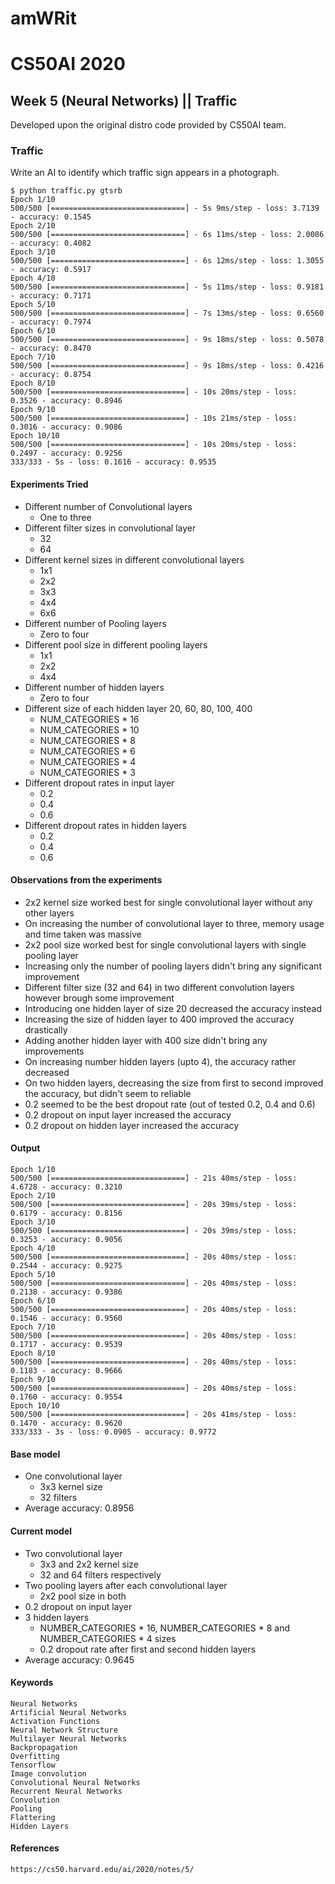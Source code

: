# amWRit

# CS50AI 2020
## Week 5 (Neural Networks) || Traffic

Developed upon the original distro code provided by CS50AI team.

### Traffic

Write an AI to identify which traffic sign appears in a photograph.
````
$ python traffic.py gtsrb
Epoch 1/10
500/500 [==============================] - 5s 9ms/step - loss: 3.7139 - accuracy: 0.1545
Epoch 2/10
500/500 [==============================] - 6s 11ms/step - loss: 2.0086 - accuracy: 0.4082
Epoch 3/10
500/500 [==============================] - 6s 12ms/step - loss: 1.3055 - accuracy: 0.5917
Epoch 4/10
500/500 [==============================] - 5s 11ms/step - loss: 0.9181 - accuracy: 0.7171
Epoch 5/10
500/500 [==============================] - 7s 13ms/step - loss: 0.6560 - accuracy: 0.7974
Epoch 6/10
500/500 [==============================] - 9s 18ms/step - loss: 0.5078 - accuracy: 0.8470
Epoch 7/10
500/500 [==============================] - 9s 18ms/step - loss: 0.4216 - accuracy: 0.8754
Epoch 8/10
500/500 [==============================] - 10s 20ms/step - loss: 0.3526 - accuracy: 0.8946
Epoch 9/10
500/500 [==============================] - 10s 21ms/step - loss: 0.3016 - accuracy: 0.9086
Epoch 10/10
500/500 [==============================] - 10s 20ms/step - loss: 0.2497 - accuracy: 0.9256
333/333 - 5s - loss: 0.1616 - accuracy: 0.9535
````

#### Experiments Tried
- Different number of Convolutional layers
    - One to three
- Different filter sizes in convolutional layer
    - 32
    - 64
- Different kernel sizes in different convolutional layers
    - 1x1
    - 2x2
    - 3x3
    - 4x4
    - 6x6
- Different number of Pooling layers
    - Zero to four
- Different pool size in different pooling layers
    - 1x1
    - 2x2
    - 4x4
- Different number of hidden layers
    - Zero to four
- Different size of each hidden layer
20, 60, 80, 100, 400
    - NUM_CATEGORIES * 16
    - NUM_CATEGORIES * 10
    - NUM_CATEGORIES * 8
    - NUM_CATEGORIES * 6
    - NUM_CATEGORIES * 4
    - NUM_CATEGORIES * 3
- Different dropout rates in input layer
    - 0.2
    - 0.4
    - 0.6
- Different dropout rates in hidden layers
    - 0.2
    - 0.4
    - 0.6
    
#### Observations from the experiments
- 2x2 kernel size worked best for single convolutional layer without any other layers
- On increasing the number of convolutional layer to three, memory usage and time taken was massive
- 2x2 pool size worked best for single convolutional layers with single pooling layer
- Increasing only the number of pooling layers didn't bring any significant improvement
- Different filter size (32 and 64) in two different convolution layers however brough some improvement
- Introducing one hidden layer of size 20 decreased the accuracy instead
- Increasing the size of hidden layer to 400 improved the accuracy drastically
- Adding another hidden layer with 400 size didn't bring any improvements
- On increasing number hidden layers  (upto 4), the accuracy rather decreased
- On two hidden layers, decreasing the size from first to second improved the accuracy, but didn't seem to reliable
- 0.2 seemed to be the best dropout rate (out of tested 0.2, 0.4 and 0.6)
- 0.2 dropout on input layer increased the accuracy
- 0.2 dropout on hidden layer increased the accuracy

#### Output
````
Epoch 1/10
500/500 [==============================] - 21s 40ms/step - loss: 4.6728 - accuracy: 0.3210
Epoch 2/10
500/500 [==============================] - 20s 39ms/step - loss: 0.6179 - accuracy: 0.8156
Epoch 3/10
500/500 [==============================] - 20s 39ms/step - loss: 0.3253 - accuracy: 0.9056
Epoch 4/10
500/500 [==============================] - 20s 40ms/step - loss: 0.2544 - accuracy: 0.9275
Epoch 5/10
500/500 [==============================] - 20s 40ms/step - loss: 0.2138 - accuracy: 0.9386
Epoch 6/10
500/500 [==============================] - 20s 40ms/step - loss: 0.1546 - accuracy: 0.9560
Epoch 7/10
500/500 [==============================] - 20s 40ms/step - loss: 0.1717 - accuracy: 0.9539
Epoch 8/10
500/500 [==============================] - 20s 40ms/step - loss: 0.1183 - accuracy: 0.9666
Epoch 9/10
500/500 [==============================] - 20s 40ms/step - loss: 0.1760 - accuracy: 0.9554
Epoch 10/10
500/500 [==============================] - 20s 41ms/step - loss: 0.1470 - accuracy: 0.9620
333/333 - 3s - loss: 0.0905 - accuracy: 0.9772

````
#### Base model 
- One convolutional layer
    - 3x3 kernel size
    - 32 filters
- Average accuracy: 0.8956

#### Current model 
- Two convolutional layer
    - 3x3 and 2x2 kernel size
    - 32 and 64 filters respectively
- Two pooling layers after each convolutional layer
    - 2x2 pool size in both
- 0.2 dropout on input layer
- 3 hidden layers
    - NUMBER_CATEGORIES * 16, NUMBER_CATEGORIES * 8 and NUMBER_CATEGORIES * 4 sizes
    - 0.2 dropout rate after first and second hidden layers
- Average accuracy: 0.9645

#### Keywords
````
Neural Networks
Artificial Neural Networks
Activation Functions
Neural Network Structure
Multilayer Neural Networks
Backpropagation
Overfitting
Tensorflow
Image convolution
Convolutional Neural Networks
Recurrent Neural Networks
Convolution
Pooling
Flattering
Hidden Layers
````

#### References
````
https://cs50.harvard.edu/ai/2020/notes/5/
````
